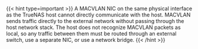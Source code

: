 &NewLine;

{{< hint type=important >}}
A MACVLAN NIC on the same physical interface as the TrueNAS host cannot directly communicate with the host.
MACVLAN sends traffic directly to the external network without passing through the host network stack.
The host does not recognize MACVLAN packets as local, so any traffic between them must be routed through an external switch, use a separate NIC, or use a network bridge.
{{< /hint >}}
